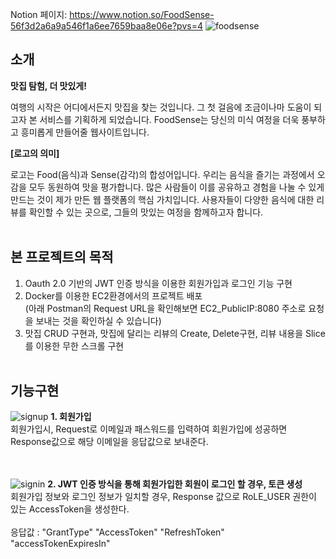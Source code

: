 Notion 페이지: https://www.notion.so/FoodSense-56f3d2a6a9a546f1a6ee7659baa8e06e?pvs=4
![foodsense](https://github.com/ShinMinOh/Review/assets/74702677/39e8d677-95de-415c-b86d-02af9b27d34d)
## 소개

**맛집 탐험, 더 맛있게!**

여행의 시작은 어디에서든지 맛집을 찾는 것입니다.  그 첫 걸음에 조금이나마 도움이 되고자 본 서비스를 기획하게 되었습니다. FoodSense는 당신의 미식 여정을 더욱 풍부하고 흥미롭게 만들어줄 웹사이트입니다.

**[로고의 의미]**

로고는 Food(음식)과 Sense(감각)의 합성어입니다. 우리는 음식을 즐기는 과정에서 오감을 모두 동원하여 맛을 평가합니다. 많은 사람들이 이를 공유하고 경험을 나눌 수 있게 만드는 것이 제가 만든 웹 플랫폼의 핵심 가치입니다. 사용자들이 다양한 음식에 대한 리뷰를 확인할 수 있는 곳으로, 그들의 맛있는 여정을 함께하고자 합니다.
<br></br>

## 본 프로젝트의 목적
1. Oauth 2.0 기반의 JWT 인증 방식을 이용한 회원가입과 로그인 기능 구현
2. Docker를 이용한 EC2환경에서의 프로젝트 배포<br>
   (아래 Postman의 Request URL을 확인해보면 EC2_PublicIP:8080 주소로 요청을 보내는 것을 확인하실 수 있습니다)
3. 맛집 CRUD 구현과, 맛집에 달리는 리뷰의 Create, Delete구현, 리뷰 내용을 Slice를 이용한 무한 스크롤 구현
<br></br>

## 기능구현
![signup](https://github.com/ShinMinOh/Review/assets/74702677/0c8ca013-953a-43aa-9d17-ba05c0f0f6fa)
<b>1. 회원가입</b>
<br>
회원가입시, Request로 이메일과 패스워드를 입력하여 회원가입에 성공하면 Response값으로 해당 이메일을 응답값으로 보내준다.
</br><br></br>

![signin](https://github.com/ShinMinOh/Review/assets/74702677/3f97bed5-0d38-450f-8496-c42afe70862d)
<b>2. JWT 인증 방식을 통해 회원가입한 회원이 로그인 할 경우, 토큰 생성</b>
<br>
회원가입 정보와 로그인 정보가 일치할 경우, Response 값으로 RoLE_USER 권한이 있는 AccessToken을 생성한다. 
</br>
<br>
응답값 : "GrantType" "AccessToken" "RefreshToken" "accessTokenExpiresIn" 
</br>
